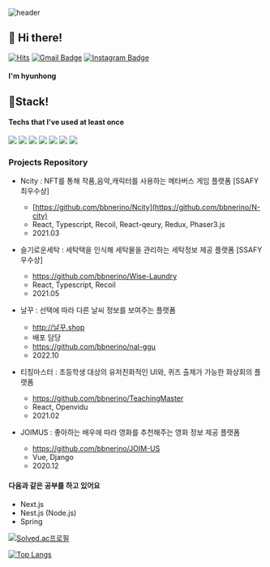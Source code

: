 ![header](https://capsule-render.vercel.app/api?type=wave&color=auto&customeColorList=17&height=300&section=header&text=임현홍%27s%20Github&fontSize=90)
## 👋 Hi there! 
[![Hits](https://hits.seeyoufarm.com/api/count/incr/badge.svg?url=https%3A%2F%2Fgithub.com%2Fbbnerino&count_bg=%2379C83D&title_bg=%23555555&icon=&icon_color=%23E7E7E7&title=hits&edge_flat=false)](https://hits.seeyoufarm.com)
[![Gmail Badge](https://img.shields.io/badge/Gmail-D14836?style=flat&logo=Gmail&logoColor=white)](mailto:bbnerino@gmail.com)
[![Instagram Badge](https://img.shields.io/badge/hihyunhong-E4405F?style=flat&logo=Instagram&logoColor=white)](https://www.instagram.com/hi_h_hong)
#### I'm hyunhong 


## 🔧Stack!

#### Techs that I've used at least once
<img src="https://img.shields.io/badge/Python-3766AB?style=flat-square&logo=Python&logoColor=white"/></a>
<img src="https://img.shields.io/badge/HTML5-E34F26?style=flat-square&logo=HTML5&logoColor=green"/>
<img src="https://img.shields.io/badge/CSS3-1572B6?style=flat-square&logo=HTML5&logoColor=BLUE"/>
<img src="https://img.shields.io/badge/JavaScript-F7DF1E?style=flat-square&logo=JavaScript&logoColor=white"/></a>
<img src="https://img.shields.io/badge/Vue.js-4FC08D?style=flat-square&logo=Vue.js&logoColor=white"/></a>
<img src="https://img.shields.io/badge/React-61DAFB?style=flat-square&logo=React&logoColor=white"/></a>
<img src="https://img.shields.io/badge/Django-092E20?style=flat-square&logo=Django&logoColor=white"/></a>


### Projects Repository
- Ncity : NFT를 통해 작품,음악,캐릭터를 사용하는 메타버스 게임 플랫폼 [SSAFY 최우수상]
  - [https://github.com/bbnerino/Ncity](https://github.com/bbnerino/N-city)
  - React, Typescript, Recoil, React-qeury, Redux, Phaser3.js
  - 2021.03

- 슬기로운세탁 : 세탁택을 인식해 세탁물을 관리하는 세탁정보 제공 플랫폼 [SSAFY 우수상]
  - https://github.com/bbnerino/Wise-Laundry 
  - React, Typescript, Recoil
  - 2021.05 

- 날꾸 : 선택에 따라 다른 날씨 정보를 보여주는 플랫폼 
  - http://날꾸.shop
  - 배포 담당
  - https://github.com/bbnerino/nal-ggu
  - 2022.10
  
- 티칭마스터 : 초등학생 대상의 유저친화적인 UI와, 퀴즈 출제가 가능한 화상회의 플랫폼 
  - https://github.com/bbnerino/TeachingMaster
  - React, Openvidu
  - 2021.02

- JOIMUS : 좋아하는 배우에 따라 영화를 추천해주는 영화 정보 제공 플랫폼
  - https://github.com/bbnerino/JOIM-US
  - Vue, Django
  - 2020.12

  
#### 다음과 같은 공부를 하고 있어요 
- Next.js
- Nest.js (Node.js)
- Spring 


[![Solved.ac프로필](http://mazassumnida.wtf/api/v2/generate_badge?boj=bbnerino)](https://solved.ac/bbnerino)   

[![Top Langs](https://github-readme-stats.vercel.app/api/top-langs/?username=bbnerino&layout=compact)](https://github.com/anuraghazra/github-readme-stats)
